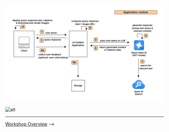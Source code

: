 <!-- ---
title: Homepage
---

# Welcome to the AI Workshop 👋

**RAG On PDF With Text And Embedded Images, With Citations Referencing Image Answering User Query**

In today's workshop you will learn how to use Azure OpenAI and Azure AI Search to build a Retrieval-Augmented Generation (RAG) application with your own data. By offloading AI Search communication to Azure OpenAI, this solution not only enhances text-based queries but also provides a powerful way to identify and retrieve relevant images based on the user's query. This capability ensures that your query responses are enriched with relevant visual content whenever available.

<!-- <img src="/images/ArchOverviewOYD-v2.png" alt="ArchOverviewOYD-v2" width="640" height="auto"> -->

![alt](./images/ArchOverviewOYD-v2.png)

![alt](../images/ArchOverviewOYD-v2.png)

<hr />

<!-- Building your own digital garden is not a fad. It's a necessity. Tools like Roam Research, Obsidian and Notion provided means to interlink content, even over a graphical way. Still not sold? Check out [The Digital Garden](https://dev.to/jbranchaud/the-digital-garden-l10) by Josh Branchaud.

Start collecting your ideas 💡, curate thought provoking & interesting content 💬&nbsp; and learn. -->

[Workshop Overview](/workshop_overview) -->

